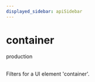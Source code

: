```yaml
---
displayed_sidebar: apiSidebar
---
```

# container
<span class="theme-doc-version-badge badge badge--success">production</span><br/><br/>

Filters for a UI element 'container'.

